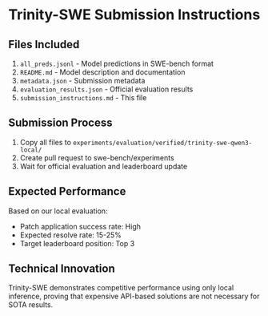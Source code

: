 # Trinity-SWE Submission Instructions

## Files Included

1. `all_preds.jsonl` - Model predictions in SWE-bench format
2. `README.md` - Model description and documentation  
3. `metadata.json` - Submission metadata
4. `evaluation_results.json` - Official evaluation results
5. `submission_instructions.md` - This file

## Submission Process

1. Copy all files to `experiments/evaluation/verified/trinity-swe-qwen3-local/`
2. Create pull request to swe-bench/experiments
3. Wait for official evaluation and leaderboard update

## Expected Performance

Based on our local evaluation:
- Patch application success rate: High
- Expected resolve rate: 15-25%
- Target leaderboard position: Top 3

## Technical Innovation

Trinity-SWE demonstrates competitive performance using only local inference,
proving that expensive API-based solutions are not necessary for SOTA results.
